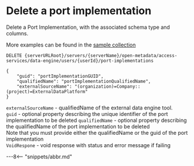 <!-- SPDX-License-Identifier: CC-BY-4.0 -->
<!-- Copyright Contributors to the ODPi Egeria project. -->

# Delete a port implementation

Delete a Port Implementation, with the associated schema type and columns.

More examples can be found in the
[sample collection](samples/collections/DataEngine-process_endpoints.postman_collection.json)
```
DELETE {serverURLRoot}/servers/{serverName}/open-metadata/access-services/data-engine/users/{userId}/port-implementations

{
    "guid": "portImplementationGUID",
    "qualifiedName": "portImplementationQualifiedName",
    "externalSourceName": "(organization)=Company::(project)=ExternalDataPlatform"
}

```
`externalSourceName` - qualifiedName of the external data engine tool.<br>
`guid` - optional property describing the unique identifier of the port implementation to be deleted
`qualifiedName` - optional property describing the qualifiedName of the port implementation to be deleted<br>
Note that you must provide either the qualifiedName or the guid of the port implementation <br>
`VoidRespone` - void response with status and error message if failing

---8<-- "snippets/abbr.md"








